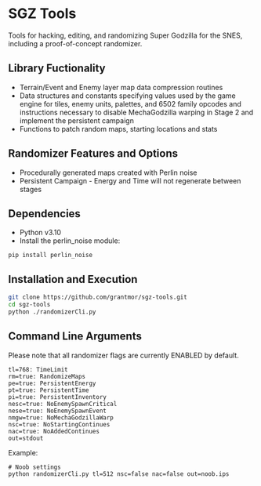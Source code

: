 # SGZ Tools
Tools for hacking, editing, and randomizing Super Godzilla for the SNES, including a proof-of-concept randomizer.

## Library Fuctionality
+ Terrain/Event and Enemy layer map data compression routines
+ Data structures and constants specifying values used by the game engine for tiles, enemy units, palettes, and 6502 family opcodes and instructions necessary to disable MechaGodzilla warping in Stage 2 and implement the persistent campaign
+ Functions to patch random maps, starting locations and stats

## Randomizer Features and Options
+ Procedurally generated maps created with Perlin noise
+ Persistent Campaign - Energy and Time will not regenerate between stages

## Dependencies
+ Python v3.10
 + Install the perlin_noise module:
```
pip install perlin_noise
```

## Installation and Execution
```sh
git clone https://github.com/grantmor/sgz-tools.git
cd sgz-tools
python ./randomizerCli.py
```

## Command Line Arguments
Please note that all randomizer flags are currently ENABLED by default.

```
tl=768: TimeLimit
rm=true: RandomizeMaps
pe=true: PersistentEnergy
pt=true: PersistentTime
pi=true: PersistentInventory
nesc=true: NoEnemySpawnCritical
nese=true: NoEnemySpawnEvent
nmgw=true: NoMechaGodzillaWarp
nsc=true: NoStartingContinues
nac=true: NoAddedContinues
out=stdout
```

Example:

```
# Noob settings
python randomizerCli.py tl=512 nsc=false nac=false out=noob.ips
```